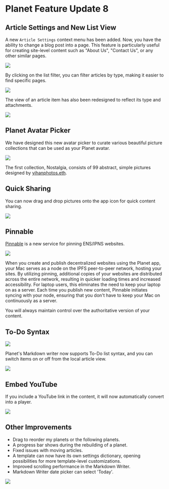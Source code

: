 # Planet Feature Update 8

## Article Settings and New List View

A new `Article Settings` context menu has been added. Now, you have the ability to change a blog post into a page. This feature is particularly useful for creating site-level content such as "About Us", "Contact Us", or any other similar pages.

![](article-settings.png)

By clicking on the list filter, you can filter articles by type, making it easier to find specific pages.

![](filter.png)

The view of an article item has also been redesigned to reflect its type and attachments.

![](article-item-view.png)

## Planet Avatar Picker

We have designed this new avatar picker to curate various beautiful picture collections that can be used as your Planet avatar.

![](avatar-picker.png)

The first collection, Nostalgia, consists of 99 abstract, simple pictures designed by [yihanphotos.eth](https://yihanphotos.eth.limo).

## Quick Sharing

You can now drag and drop pictures onto the app icon for quick content sharing.

![](quick-sharing.png)

## Pinnable

[Pinnable](https://pinnable.xyz) is a new service for pinning ENS/IPNS websites.

![](pinned-with-pinnable.png)

When you create and publish decentralized websites using the Planet app, your Mac serves as a node on the IPFS peer-to-peer network, hosting your sites. By utilizing pinning, additional copies of your websites are distributed across the entire network, resulting in quicker loading times and increased accessibility. For laptop users, this eliminates the need to keep your laptop on as a server. Each time you publish new content, Pinnable initiates syncing with your node, ensuring that you don't have to keep your Mac on continuously as a server.

You will always maintain control over the authoritative version of your content.

## To-Do Syntax

![](writer-todo-syntax.png)

Planet's Markdown writer now supports To-Do list syntax, and you can switch items on or off from the local article view.

![](todo-syntax.png)

## Embed YouTube

If you include a YouTube link in the content, it will now automatically convert into a player.

![](youtube-autolink.png)

## Other Improvements

- Drag to reorder my planets or the following planets.
- A progress bar shows during the rebuilding of a planet.
- Fixed issues with moving articles.
- A template can now have its own settings dictionary, opening possibilities for more template-level customizations.
- Improved scrolling performance in the Markdown Writer.
- Markdown Writer date picker can select 'Today'.

![](rebuild-progress.png)